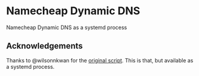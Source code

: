 # Namecheap Dynamic DNS

Namecheap Dynamic DNS as a systemd process


## Acknowledgements

Thanks to @wilsonnkwan for the [original script](https://github.com/wilsonnkwan/Namecheap-Linux-Dynamic-DNS). This is that, but available as a systemd process.
